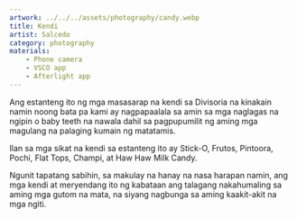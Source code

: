 ```yaml
---
artwork: ../../../assets/photography/candy.webp
title: Kendi
artist: Salcedo
category: photography
materials:
    - Phone camera
    - VSCO app
    - Afterlight app
---
```


Ang estanteng ito ng mga masasarap na kendi sa Divisoria na kinakain namin noong bata pa kami ay nagpapaalala sa amin sa mga naglagas na ngipin o baby teeth na nawala dahil sa pagpupumilit ng aming mga magulang na palaging kumain ng matatamis.

Ilan sa mga sikat na kendi sa estanteng ito ay Stick-O, Frutos, Pintoora, Pochi, Flat Tops, Champi, at Haw Haw Milk Candy.

Ngunit tapatang sabihin, sa makulay na hanay na nasa harapan namin, ang mga kendi at meryendang ito ng kabataan ang talagang nakahumaling sa aming mga gutom na mata, na siyang nagbunga sa aming kaakit-akit na mga ngiti.
